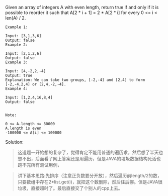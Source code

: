 Given an array of integers A with even length, return true if and only if it is possible to reorder it such that A[2 * i + 1] = 2 * A[2 * i] for every 0 <= i < len(A) / 2.

```
Example 1:

Input: [3,1,3,6]
Output: false
Example 2:

Input: [2,1,2,6]
Output: false
Example 3:

Input: [4,-2,2,-4]
Output: true
Explanation: We can take two groups, [-2,-4] and [2,4] to form [-2,-4,2,4] or [2,4,-2,-4].
Example 4:

Input: [1,2,4,16,8,4]
Output: false
 

Note:

0 <= A.length <= 30000
A.length is even
-100000 <= A[i] <= 100000

```
Solution:

>	这道题一开始想的复杂了，觉得肯定不能用普通的遍历求，然后想了半天也想不出，后面看了网上答案还是用遍历，但是JAVA的垃圾数据结构死活也跑不完所有测试用例，

> 讲下基本思路:先排序（注意正负数要分开放），然后遍历前length/2的数，只要数组中存在2*list.get(i)，就把这个数删除，然后往后挪。但是JAVA很垃圾，直接超时了。最后直接交了个别人的cpp上去。